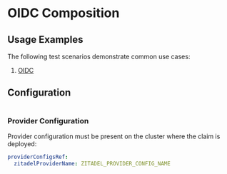 # OIDC Composition



## Usage Examples

The following test scenarios demonstrate common use cases:

1. [OIDC](test/scenarios/standard/claim.yaml)

## Configuration

```yaml

```

### Provider Configuration

Provider configuration must be present on the cluster where the claim is deployed:

```yaml
providerConfigsRef:
  zitadelProviderName: ZITADEL_PROVIDER_CONFIG_NAME
```
